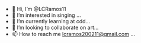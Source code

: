 - 👋 Hi, I’m @LCRamos11
- 👀 I’m interested in singing ...
- 🌱 I’m currently learning at cdd...
- 💞️ I’m looking to collaborate on art...
- 📫 How to reach me lcramos200211@gmail.com ...

<!---
LCRamos11/LCRamos11 is a ✨ special ✨ repository because its `README.md` (this file) appears on your GitHub profile.
You can click the Preview link to take a look at your changes.
--->
